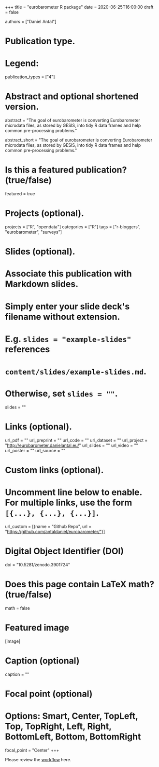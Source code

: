 +++
title = "eurobarometer R package"
date = 2020-06-25T16:00:00
draft = false

authors = ["Daniel Antal"]

# Publication type.
# Legend:

publication_types = ["4"]

# Abstract and optional shortened version.
abstract = "The goal of eurobarometer is converting Eurobarometer microdata files, as stored by GESIS, into tidy R data frames and help common pre-processing problems."

abstract_short = "The goal of eurobarometer is converting Eurobarometer microdata files, as stored by GESIS, into tidy R data frames and help common pre-processing problems."

# Is this a featured publication? (true/false)
featured = true

# Projects (optional).
projects = ["R", "opendata"]
categories = ["R"]
tags = ["r-bloggers", "eurobarometer", "surveys"]

# Slides (optional).
#   Associate this publication with Markdown slides.
#   Simply enter your slide deck's filename without extension.
#   E.g. `slides = "example-slides"` references 
#   `content/slides/example-slides.md`.
#   Otherwise, set `slides = ""`.
slides = ""

# Links (optional).
url_pdf = ""
url_preprint = ""
url_code = ""
url_dataset = ""
url_project = "http://eurobarometer.danielantal.eu/"
url_slides = ""
url_video = ""
url_poster = ""
url_source = ""

# Custom links (optional).
#   Uncomment line below to enable. For multiple links, use the form `[{...}, {...}, {...}]`.
url_custom = [{name = "Github Repo", url = "https://github.com/antaldaniel/eurobarometer/"}]

# Digital Object Identifier (DOI)
doi = "10.5281/zenodo.3901724"

# Does this page contain LaTeX math? (true/false)
math = false

# Featured image
[image]
  # Caption (optional)
  caption = ""

  # Focal point (optional)
  # Options: Smart, Center, TopLeft, Top, TopRight, Left, Right, BottomLeft, Bottom, BottomRight
  focal_point = "Center"
+++

Please review the [workflow](http://eurobarometer.danielantal.eu/articles/workflow.html) here.
